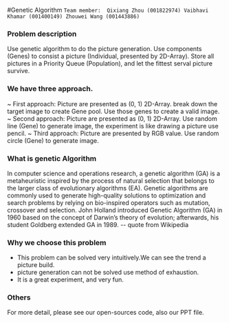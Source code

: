 #Genetic Algorithm
`Team member: 
Qixiang Zhou (001822974)
Vaibhavi Khamar (001400149)
Zhouwei Wang (001443886)`

### Problem description
Use genetic algorithm to do the picture generation. Use components (Genes) to consist a picture (Individual, presented by 2D-Array). Store all pictures in a Priority Queue (Population), and let the fittest serval picture survive.

### We have three approach.
~ First approach: Picture are presented as (0, 1) 2D-Array. break down the target image to create Gene pool. Use those genes to create a valid image. 
~ Second approach: Picture are presented as (0, 1) 2D-Array. Use random line (Gene) to generate image, the experiment is like drawing a picture use pencil.
~ Third approach: Picture are presented by RGB value. Use random circle (Gene) to generate image.

### What is genetic Algorithm
In computer science and operations research, a genetic algorithm (GA) is a metaheuristic inspired by the process of natural selection that belongs to the larger class of evolutionary algorithms (EA). Genetic algorithms are commonly used to generate high-quality solutions to optimization and search problems by relying on bio-inspired operators such as mutation, crossover and selection. John Holland introduced Genetic Algorithm (GA) in 1960 based on the concept of Darwin’s theory of evolution; afterwards, his student Goldberg extended GA in 1989. -- quote from Wikipedia

### Why we choose this problem
* This problem can be solved very intuitively.We can see the trend a picture build.
* picture generation can not be solved use method of exhaustion.
* It is a great experiment, and very fun.

### Others
For more detail, please see our open-sources code, also our PPT file.


